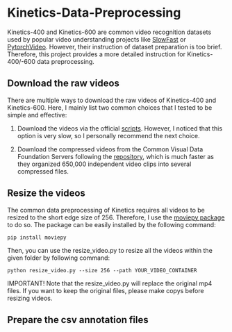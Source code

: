 # Kinetics-Data-Preprocessing

Kinetics-400 and Kinetics-600 are common video recognition datasets used by popular video understanding projects like [SlowFast](https://github.com/facebookresearch/SlowFast) or [PytorchVideo](https://github.com/facebookresearch/pytorchvideo). However, their instruction of dataset preparation is too brief. Therefore, this project provides a more detailed instruction for Kinetics-400/-600 data preprocessing.


## Download the raw videos

There are multiple ways to download the raw videos of Kinetics-400 and Kinetics-600. Here, I mainly list two common choices that I tested to be simple and effective: 

1. Download the videos via the official [scripts](https://github.com/activitynet/ActivityNet/tree/master/Crawler/Kinetics). However, I noticed that this option is very slow, so I personally recommend the next choice.

2. Download the compressed videos from the Common Visual Data Foundation Servers following the [repository](https://github.com/cvdfoundation/kinetics-dataset), which is much faster as they organized 650,000 independent video clips into several compressed files.


## Resize the videos

The common data preprocessing of Kinetics requires all videos to be resized to the short edge size of 256. Therefore, I use the [moviepy package](https://zulko.github.io/moviepy/) to do so. The package can be easily installed by the following command:

```
pip install moviepy
```

Then, you can use the resize_video.py to resize all the videos within the given folder by following command:

```
python resize_video.py --size 256 --path YOUR_VIDEO_CONTAINER
```

IMPORTANT! Note that the resize_video.py will replace the original mp4 files. If you want to keep the original files, please make copys before resizing videos.

## Prepare the csv annotation files
